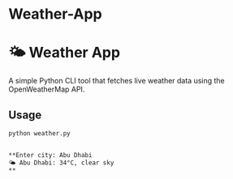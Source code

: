 # Weather-App

# 🌤 Weather App

A simple Python CLI tool that fetches live weather data using the OpenWeatherMap API.

## Usage
```bash
python weather.py


**Enter city: Abu Dhabi
🌤 Abu Dhabi: 34°C, clear sky
**
